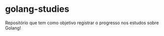 # golang-studies
Repositório que tem como objetivo registrar o progresso nos estudos sobre Golang! 
